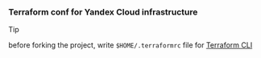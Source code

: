 ### Terraform conf for Yandex Cloud infrastructure

> [!TIP]
> before forking the project, write `$HOME/.terraformrc` file for [Terraform CLI](https://yandex.cloud/en/docs/tutorials/infrastructure-management/terraform-modules#configure-provider)

